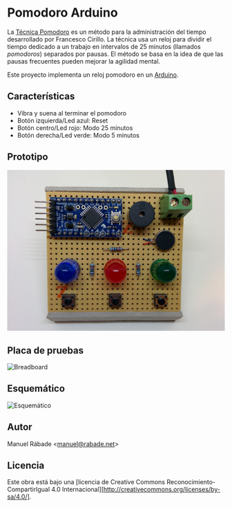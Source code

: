 Pomodoro Arduino
================

La [Técnica Pomodoro](http://pomodorotechnique.com/) es un método para
la administración del tiempo desarrollado por Francesco Cirillo. La
técnica usa un reloj para dividir el tiempo dedicado a un trabajo en
intervalos de 25 minutos (llamados *pomodoros*) separados por
pausas. El método se basa en la idea de que las pausas frecuentes
pueden mejorar la agilidad mental.

Este proyecto implementa un reloj pomodoro en un
[Arduino](http://arduino.cc).

Características
---------------

* Vibra y suena al terminar el pomodoro
* Botón izquierda/Led azul: Reset
* Botón centro/Led rojo: Modo 25 minutos
* Botón derecha/Led verde: Modo 5 minutos

Prototipo
---------

![Prototipo](hardware/PomodoroArduino_prototype.jpg "Prototipo")

Placa de pruebas
----------------

![Breadboard](hardware/PomodoroArduino_breadboard.jpg "Breadboard")

Esquemático
-----------

![Esquemático](hardware/PomodoroArduino_schematic.jpg "Esquemático")

Autor
-----

Manuel Rábade <[manuel@rabade.net](mailto:manuel@rabade.net)>

Licencia
--------

Este obra está bajo una [licencia de Creative Commons
Reconocimiento-CompartirIgual 4.0
Internacional][http://creativecommons.org/licenses/by-sa/4.0/].
